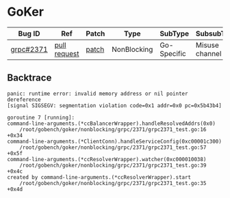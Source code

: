 
# GoKer

| Bug ID|  Ref | Patch | Type | SubType | SubsubType |
| ----  | ---- | ----  | ---- | ---- | ---- |
|[grpc#2371]|[pull request]|[patch]| NonBlocking | Go-Specific | Misuse channel |

[grpc#2371]:(grpc2371_test.go)
[patch]:https://github.com/grpc/grpc-go/pull/2371/files
[pull request]:https://github.com/grpc/grpc-go/pull/2371
 

## Backtrace

```
panic: runtime error: invalid memory address or nil pointer dereference
[signal SIGSEGV: segmentation violation code=0x1 addr=0x0 pc=0x5b43b4]

goroutine 7 [running]:
command-line-arguments.(*ccBalancerWrapper).handleResolvedAddrs(0x0)
	/root/gobench/goker/nonblocking/grpc/2371/grpc2371_test.go:16 +0x34
command-line-arguments.(*ClientConn).handleServiceConfig(0xc00001c300)
	/root/gobench/goker/nonblocking/grpc/2371/grpc2371_test.go:57 +0x5f
command-line-arguments.(*ccResolverWrapper).watcher(0xc000010038)
	/root/gobench/goker/nonblocking/grpc/2371/grpc2371_test.go:39 +0x4c
created by command-line-arguments.(*ccResolverWrapper).start
	/root/gobench/goker/nonblocking/grpc/2371/grpc2371_test.go:35 +0x4d
```

